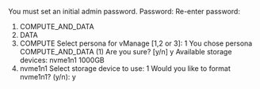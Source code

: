 You must set an initial admin password.
Password:
Re-enter password:
1) COMPUTE_AND_DATA
2) DATA
3) COMPUTE
   Select persona for vManage [1,2 or 3]: 1
   You chose persona COMPUTE_AND_DATA (1)
   Are you sure? [y/n] y
   Available storage devices:
   nvme1n1 1000GB
1) nvme1n1
   Select storage device to use: 1
   Would you like to format nvme1n1? (y/n): y